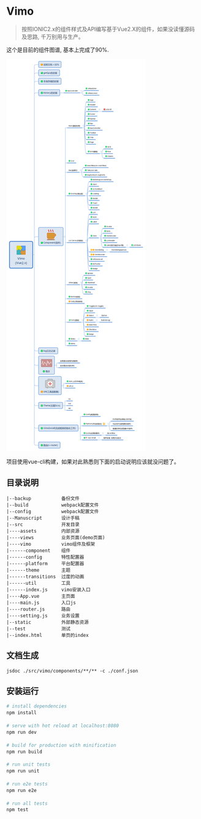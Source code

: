# Vimo

> 按照IONIC2.x的组件样式及API编写基于Vue2.X的组件，如果没读懂源码及思路, 千万别用与生产。

这个是目前的组件图谱, 基本上完成了90%.

![](./static/component.png)

项目使用vue-cli构建，如果对此熟悉则下面的启动说明应该就没问题了。

## 目录说明
```
|--backup			备份文件
|--build  			webpack配置文件
|--config  			webpack配置文件
|--Manuscript  		设计手稿
|--src				开发目录
|----assets			内部资源
|----views			业务页面(demo页面)
|----vimo			vimo组件及框架
|------component	组件
|------config		特性配置器
|------platform		平台配置器
|------theme		主题
|------transitions	过度的动画
|------util			工具
|------index.js		vimo安装入口
|----App.vue		主页面
|----main.js		入口js
|----router.js		路由
|----setting.js		业务设置
|--static			外部静态资源
|--test				测试
|--index.html		单页的index
```

## 文档生成

```
jsdoc ./src/vimo/components/**/** -c ./conf.json

```

## 安装运行

``` bash
# install dependencies
npm install

# serve with hot reload at localhost:8080
npm run dev

# build for production with minification
npm run build

# run unit tests
npm run unit

# run e2e tests
npm run e2e

# run all tests
npm test
```

